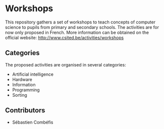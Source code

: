 # Workshops

This repository gathers a set of workshops to teach concepts of computer science to pupils from primary and secondary schools. The activities are for now only proposed in French. More information can be obtained on the official website: http://www.csited.be/activities/workshops

## Categories

The proposed activities are organised in several categories:
* Artificial intelligence
* Hardware
* Information
* Programming
* Sorting

## Contributors
* Sébastien Combéfis